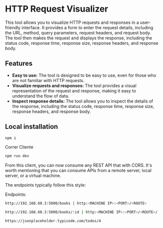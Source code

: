 # HTTP Request Visualizer

This tool allows you to visualize HTTP requests and responses in a user-friendly interface. It provides a form to enter the request details, including the URL, method, query parameters, request headers, and request body. The tool then makes the request and displays the response, including the status code, response time, response size, response headers, and response body.

## Features

* **Easy to use:** The tool is designed to be easy to use, even for those who are not familiar with HTTP requests.
* **Visualize requests and responses:** The tool provides a visual representation of the request and response, making it easy to understand the flow of data.
* **Inspect response details:** The tool allows you to inspect the details of the response, including the status code, response time, response size, response headers, and response body.

## Local installation

 ```bash
npm i
```

Correr Cliente

 ```bash
npm run dev
```

<!-- ### Preview
<p aling="center">
    <img src="readMeImages/restClientSimpleTest.gif"/>     
</p>
   -->
From this client, you can now consume any REST API that with CORS. It's worth mentioning that you can consume APIs from a remote server, local server, or a virtual machine.

The endpoints typically follow this style:

Endpoints:

 ```bash
http://192.168.60.3:5000/books | http:<MACHINE IP>:<PORT>/<ROUTE>
```

```bash
http://192.168.60.3:5000/books/:id | http:<MACHINE IP>:<PORT>/<ROUTE>/:id
```

```bash
https://jsonplaceholder.typicode.com/todos/4
```
